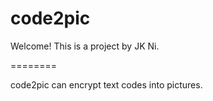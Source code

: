 code2pic
========

Welcome!
This is a project by JK Ni. 

========

code2pic can encrypt text codes into pictures.
